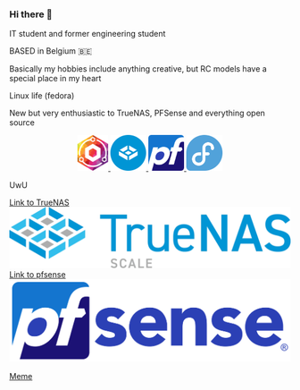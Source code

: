 ### Hi there 👋

IT student and former engineering student

BASED in Belgium 🇧🇪

Basically my hobbies include anything creative, but RC models have a special place in my heart

Linux life (fedora)

New but very enthusiastic to TrueNAS, PFSense and everything open source


<p align="center">
  <a href="https://nginxproxymanager.com/" target="_blank">
    <img src="npm.svg" style="height:4rem;">
  </a>
  <a href="https://www.truenas.com/" target="_blank">
    <img src="truenas.svg" style="height:4rem;">
  </a>
  <a href="https://www.pfsense.org/" target="_blank">    
    <img src="pfsense.svg" style="height:4rem;">
  </a>
  <a href="https://fedoraproject.org/" target="_blank">  
    <img src="fedora.svg" style="height:4rem;">
  </a>
</p>

UwU

[Link to TrueNAS](https://www.truenas.com/)
![Alt text](truenas_scale-logo-full-color-rgb.webp)
[Link to pfsense](https://www.pfsense.org/)
![Alt text](PfSense_logo.png)


[Meme](https://youtu.be/-OaUsqQWC9Y?t=16)


